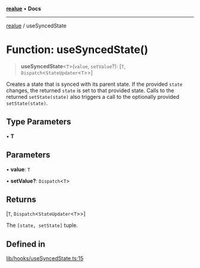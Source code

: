[**realue**](../README.md) • **Docs**

***

[realue](../README.md) / useSyncedState

# Function: useSyncedState()

> **useSyncedState**\<`T`\>(`value`, `setValue`?): [`T`, `Dispatch`\<`StateUpdater`\<`T`\>\>]

Creates a state that is synced with its parent state.
If the provided `state` changes, the returned `state` is set to that provided state.
Calls to the returned `setState(state)` also triggers a call to the optionally provided `setState(state)`.

## Type Parameters

• **T**

## Parameters

• **value**: `T`

• **setValue?**: `Dispatch`\<`T`\>

## Returns

[`T`, `Dispatch`\<`StateUpdater`\<`T`\>\>]

The `[state, setState]` tuple.

## Defined in

[lib/hooks/useSyncedState.ts:15](https://github.com/nevoland/realue/blob/310f29149b1c369e25b2d9305043389204bd13e0/lib/hooks/useSyncedState.ts#L15)
